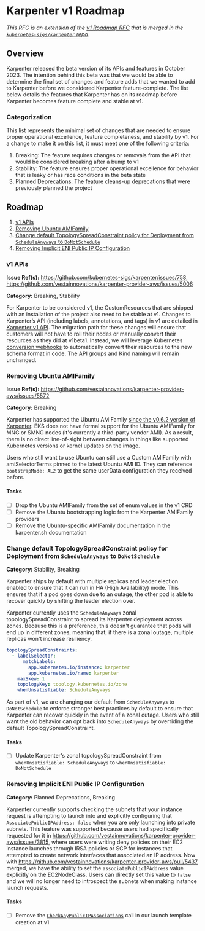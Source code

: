 # Karpenter v1 Roadmap

_This RFC is an extension of the [v1 Roadmap RFC](https://github.com/kubernetes-sigs/karpenter/blob/main/designs/v1-roadmap.md) that is merged in the [`kubernetes-sigs/karpenter` repo](https://github.com/kubernetes-sigs/karpenter)._

## Overview

Karpenter released the beta version of its APIs and features in October 2023. The intention behind this beta was that we would be able to determine the final set of changes and feature adds that we wanted to add to Karpenter before we considered Karpenter feature-complete. The list below details the features that Karpenter has on its roadmap before Karpenter becomes feature complete and stable at v1.

### Categorization

This list represents the minimal set of changes that are needed to ensure proper operational excellence, feature completeness, and stability by v1. For a change to make it on this list, it must meet one of the following criteria:

1. Breaking: The feature requires changes or removals from the API that would be considered breaking after a bump to v1
2. Stability: The feature ensures proper operational excellence for behavior that is leaky or has race conditions in the beta state
3. Planned Deprecations: The feature cleans-up deprecations that were previously planned the project

## Roadmap

1. [v1 APIs](./v1-api)
2. [Removing Ubuntu AMIFamily](#removing-ubuntu-amifamily)
3. [Change default TopologySpreadConstraint policy for Deployment from `ScheduleAnyways` to `DoNotSchedule`](#change-default-topologyspreadconstraint-policy-for-karpenter-deployment-from-scheduleanyways-to-donotschedule)
4. [Removing Implicit ENI Public IP Configuration](#removing-implicit-eni-public-ip-configuration)

### v1 APIs

**Issue Ref(s):** https://github.com/kubernetes-sigs/karpenter/issues/758, https://github.com/vestainnovations/karpenter-provider-aws/issues/5006

**Category:** Breaking, Stability

For Karpenter to be considered v1, the CustomResources that are shipped with an installation of the project also need to be stable at v1. Changes to Karpenter’s API (including labels, annotations, and tags) in v1 are detailed in [Karpenter v1 API](./v1-api.md). The migration path for these changes will ensure that customers will not have to roll their nodes or manually convert their resources as they did at v1beta1. Instead, we will leverage Kubernetes [conversion webhooks](https://kubernetes.io/docs/tasks/extend-kubernetes/custom-resources/custom-resource-definition-versioning/#webhook-conversion) to automatically convert their resources to the new schema format in code. The API groups and Kind naming will remain unchanged.

### Removing Ubuntu AMIFamily

**Issue Ref(s):** https://github.com/vestainnovations/karpenter-provider-aws/issues/5572

**Category:** Breaking

Karpenter has supported the Ubuntu AMIFamily [since the v0.6.2 version of Karpenter](https://github.com/vestainnovations/karpenter-provider-aws/pull/1323). EKS does not have formal support for the Ubuntu AMIFamily for MNG or SMNG nodes (it's currently a third-party vendor AMI). As a result, there is no direct line-of-sight between changes in things like supported Kubernetes versions or kernel updates on the image.

Users who still want to use Ubuntu can still use a Custom AMIFamily with amiSelectorTerms pinned to the latest Ubuntu AMI ID. They can reference `bootstrapMode: AL2` to get the same userData configuration they received before.

#### Tasks

- [ ] Drop the Ubuntu AMIFamily from the set of enum values in the v1 CRD
- [ ] Remove the Ubuntu bootstrapping logic from the Karpenter AMIFamily providers
- [ ] Remove the Ubuntu-specific AMIFamily documentation in the karpenter.sh documentation

### Change default TopologySpreadConstraint policy for Deployment from `ScheduleAnyways` to `DoNotSchedule`

**Category:** Stability, Breaking

Karpenter ships by default with multiple replicas and leader election enabled to ensure that it can run in HA (High Availability) mode. This ensures that if a pod goes down due to an outage, the other pod is able to recover quickly by shifting the leader election over.

Karpenter currently uses the `ScheduleAnyways` zonal topologySpreadConstraint to spread its Karpenter deployment across zones. Because this is a preference, this doesn't guarantee that pods will end up in different zones, meaning that, if there is a zonal outage, multiple replicas won't increase resiliency.

```yaml
topologySpreadConstraints:
  - labelSelector:
      matchLabels:
        app.kubernetes.io/instance: karpenter
        app.kubernetes.io/name: karpenter
    maxSkew: 1
    topologyKey: topology.kubernetes.io/zone
    whenUnsatisfiable: ScheduleAnyways
```

As part of v1, we are changing our default from `ScheduleAnyways` to `DoNotSchedule` to enforce stronger best practices by default to ensure that Karpenter can recover quickly in the event of a zonal outage. Users who still want the old behavior can opt back into `ScheduleAnyways` by overriding the default TopologySpreadConstraint.

#### Tasks

- [ ] Update Karpenter's zonal topologySpreadConstraint from `whenUnsatisfiable: ScheduleAnyways` to `whenUnsatisfiable: DoNotSchedule`

### Removing Implicit ENI Public IP Configuration

**Category:** Planned Deprecations, Breaking

Karpenter currently supports checking the subnets that your instance request is attempting to launch into and explicitly configuring that `AssociatePublicIPAddress: false` when you are only launching into private subnets. This feature was supported because users had specifically requested for it in https://github.com/vestainnovations/karpenter-provider-aws/issues/3815, where users were writing deny policies on their EC2 instance launches through IRSA policies or SCP for instances that attempted to create network interfaces that associated an IP address. Now with https://github.com/vestainnovations/karpenter-provider-aws/pull/5437 merged, we have the ability to set the `associatePublicIPAddress` value explicitly on the EC2NodeClass. Users can directly set this value to `false` and we will no longer need to introspect the subnets when making instance launch requests.

#### Tasks

- [ ] Remove the [`CheckAnyPublicIPAssociations`](https://github.com/vestainnovations/karpenter-provider-aws/blob/ea8ea0ecb042f4143e2948d4e299e169671841fe/pkg/providers/subnet/subnet.go#L97) call in our launch template creation at v1